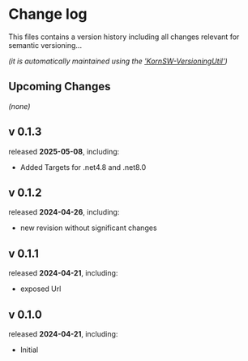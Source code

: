 # Change log
This files contains a version history including all changes relevant for semantic versioning...

*(it is automatically maintained using the ['KornSW-VersioningUtil'](https://github.com/KornSW/VersioningUtil))*




## Upcoming Changes

*(none)*



## v 0.1.3
released **2025-05-08**, including:
 - Added Targets for .net4.8 and .net8.0



## v 0.1.2
released **2024-04-26**, including:
 - new revision without significant changes



## v 0.1.1

released **2024-04-21**, including:

- exposed Url

## v 0.1.0
released **2024-04-21**, including:
 - Initial


